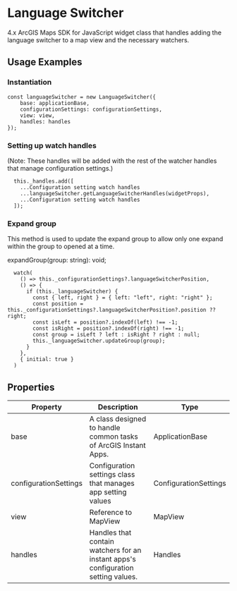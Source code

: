 # Language Switcher

4.x ArcGIS Maps SDK for JavaScript widget class that handles adding the language switcher to a map view and the necessary watchers.

## Usage Examples

### Instantiation

```
const languageSwitcher = new LanguageSwitcher({
    base: applicationBase,
    configurationSettings: configurationSettings,
    view: view,
    handles: handles
});
```

### Setting up watch handles

(Note: These handles will be added with the rest of the watcher handles that manage configuration settings.)

```
  this._handles.add([
    ...Configuration setting watch handles
    ...languageSwitcher.getLanguageSwitcherHandles(widgetProps),
    ...Configuration setting watch handles
  ]);
```


### Expand group

This method is used to update the expand group to allow only one expand within the group to opened at a time.

expandGroup(group: string): void;

```
  watch(
    () => this._configurationSettings?.languageSwitcherPosition,
    () => {
      if (this._languageSwitcher) {
        const { left, right } = { left: "left", right: "right" };
        const position = this._configurationSettings?.languageSwitcherPosition?.position ?? right;
        const isLeft = position?.indexOf(left) !== -1;
        const isRight = position?.indexOf(right) !== -1;
        const group = isLeft ? left : isRight ? right : null;
        this._languageSwitcher.updateGroup(group);
      }
    },
    { initial: true }
  )
```

## Properties

| Property              | Description                                                                       | Type                  |
| --------------------- | --------------------------------------------------------------------------------- | --------------------- |
| base                  | A class designed to handle common tasks of ArcGIS Instant Apps.                   | ApplicationBase       |
| configurationSettings | Configuration settings class that manages app setting values                      | ConfigurationSettings |
| view                  | Reference to MapView                                                              | MapView               |
| handles               | Handles that contain watchers for an instant apps's configuration setting values. | Handles               |
